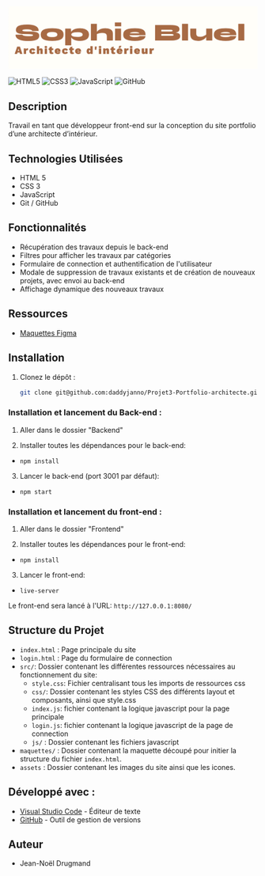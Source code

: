![Sophie Buel](/FrontEnd/assets/icons/SophieBuel.png)

![HTML5](https://img.shields.io/badge/html5-%23E34F26.svg?style=for-the-badge&logo=html5&logoColor=white)
![CSS3](https://img.shields.io/badge/css3-%231572B6.svg?style=for-the-badge&logo=css3&logoColor=white)
![JavaScript](https://img.shields.io/badge/javascript-%23323330.svg?style=for-the-badge&logo=javascript&logoColor=%23F7DF1E)
![GitHub](https://img.shields.io/badge/github-%23121011.svg?style=for-the-badge&logo=github&logoColor=white)

## Description

Travail en tant que développeur front-end sur la conception du site portfolio d’une architecte d’intérieur.

## Technologies Utilisées

-   HTML 5
-   CSS 3
-   JavaScript
-   Git / GitHub

## Fonctionnalités

-   Récupération des travaux depuis le back-end
-   Filtres pour afficher les travaux par catégories
-   Formulaire de connection et authentification de l'utilisateur
-   Modale de suppression de travaux existants et de création de nouveaux projets, avec envoi au back-end
-   Affichage dynamique des nouveaux travaux

## Ressources

-   [Maquettes Figma](https://www.figma.com/design/z2fwvi6PHwNooWjlv8vx82/Sophie-Bluel---Desktop--Copy-?node-id=0-1&p=f&t=iwxk4QmVSUcDrD46-0)

## Installation

1. Clonez le dépôt :

    ```bash
    git clone git@github.com:daddyjanno/Projet3-Portfolio-architecte.git
    ```

### Installation et lancement du Back-end :

1. Aller dans le dossier "Backend"

2. Installer toutes les dépendances pour le back-end:

-   `npm install`

3. Lancer le back-end (port 3001 par défaut):

-   `npm start`

### Installation et lancement du front-end :

1. Aller dans le dossier "Frontend"

2. Installer toutes les dépendances pour le front-end:

-   `npm install`

3. Lancer le front-end:

-   `live-server`

Le front-end sera lancé à l'URL:
`http://127.0.0.1:8080/`

## Structure du Projet

-   `index.html` : Page principale du site
-   `login.html` : Page du formulaire de connection
-   `src/`: Dossier contenant les différentes ressources nécessaires au fonctionnement du site:
    -   `style.css`: Fichier centralisant tous les imports de ressources css
    -   `css/`: Dossier contenant les styles CSS des différents layout et composants, ainsi que style.css
    -   `index.js`: fichier contenant la logique javascript pour la page principale
    -   `login.js`: fichier contenant la logique javascript de la page de connection
    -   `js/` : Dossier contenant les fichiers javascript
-   `maquettes/` : Dossier contenant la maquette découpé pour initier la structure du fichier `index.html`.
-   `assets` : Dossier contenant les images du site ainsi que les icones.

## Développé avec :

-   [Visual Studio Code](https://code.visualstudio.com/) - Éditeur de texte
-   [GitHub](https://github.com/) - Outil de gestion de versions


## Auteur

-   Jean-Noël Drugmand
